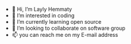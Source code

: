 - 👋 Hi, I’m Layly Hemmaty
- 👀 I’m interested in coding
- 🌱 I’m currently learning open source
- 💞️ I’m looking to collaborate on software group
- 📫 you can reach me on my E-mail address

<!---
LaylyHemmaty/LaylyHemmaty is a ✨ special ✨ repository because its `README.md` (this file) appears on your GitHub profile.
You can click the Preview link to take a look at your changes.
--->
